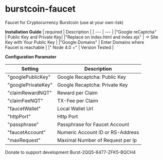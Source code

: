 # burstcoin-faucet
Faucet for Cryptocurrency Burstcoin (use at your own risk)

**Installation Guide**
| required  | Description |
| --- | --- |
|"Google reCaptcha" | Public Key and Private Key|
|"Replace on index.html and index.ejs" | -> Site Key with Your Public Key |
|"Google Domains" | Enter Domains where Faucet is reachable |
|" Node 4.0 +" | Version Tested |


**Configuration Paramater**

| Setting | Description |
| --- | --- |
|"googlePublicKey" | Google Recaptcha: Public Key |
|"googlePrivateKey" | Google Recaptcha: Private Key |
|"claimRewardNQT" | Reward per Claim |
|"claimFeeNQT" | TX-Fee per Claim |
|"faucetWallet" |Local Wallet Url | Alternative External Wallet  |
|"httpPort" | Http Port |
|"passphrase" | Passphrase for Faucet Account |
|"faucetAccount" | Numeric Account ID or RS-Address |
|"maxRequest" | Maximal Number of Request per Ip|

 
Donate to support development Burst-2QQ5-6477-ZFK5-BQCH4
